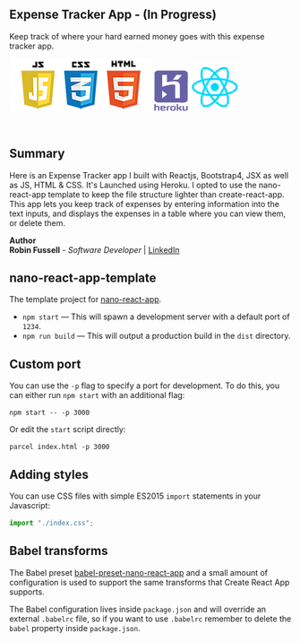 ## Expense Tracker App - (In Progress)

Keep track of where your hard earned money goes with this expense tracker app.

 <img src="images/frontend2.png"   title="HTML5 Powered"> <img src="images/heroku5.png"> <img src="images/react3.png">



 <br>

## Summary

Here is an Expense Tracker app I built with Reactjs, Bootstrap4, JSX as well as JS, HTML & CSS. It's Launched using Heroku. I opted to use the nano-react-app template to keep the file structure lighter than create-react-app. This app lets you keep track of expenses by entering information into the text inputs, and displays the expenses in a table where you can view them, or delete them.

**Author**
<br>
**Robin Fussell** _- Software Developer_ | [LinkedIn]('www.linkedin.com/in/robin-fussell-544983176)

## nano-react-app-template

The template project for [nano-react-app](https://github.com/adrianmcli/nano-react-app).

- `npm start` — This will spawn a development server with a default port of `1234`.
- `npm run build` — This will output a production build in the `dist` directory.

## Custom port

You can use the `-p` flag to specify a port for development. To do this, you can either run `npm start` with an additional flag:

```
npm start -- -p 3000
```

Or edit the `start` script directly:

```
parcel index.html -p 3000
```

## Adding styles

You can use CSS files with simple ES2015 `import` statements in your Javascript:

```js
import "./index.css";
```

## Babel transforms

The Babel preset [babel-preset-nano-react-app](https://github.com/adrianmcli/babel-preset-nano-react-app) and a small amount of configuration is used to support the same transforms that Create React App supports.

The Babel configuration lives inside `package.json` and will override an external `.babelrc` file, so if you want to use `.babelrc` remember to delete the `babel` property inside `package.json`.
